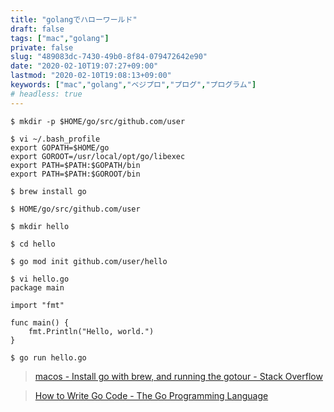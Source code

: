 ```yaml
---
title: "golangでハローワールド"
draft: false
tags: ["mac","golang"]
private: false
slug: "489083dc-7430-49b0-8f84-079472642e90"
date: "2020-02-10T19:07:27+09:00"
lastmod: "2020-02-10T19:08:13+09:00"
keywords: ["mac","golang","ベジプロ","プログ","プログラム"]
# headless: true
---
```


```
$ mkdir -p $HOME/go/src/github.com/user

$ vi ~/.bash_profile
export GOPATH=$HOME/go
export GOROOT=/usr/local/opt/go/libexec
export PATH=$PATH:$GOPATH/bin
export PATH=$PATH:$GOROOT/bin

$ brew install go

$ HOME/go/src/github.com/user

$ mkdir hello

$ cd hello

$ go mod init github.com/user/hello

$ vi hello.go
package main

import "fmt"

func main() {
	fmt.Println("Hello, world.")
}

$ go run hello.go
```

> [macos - Install go with brew, and running the gotour - Stack Overflow](https://stackoverflow.com/questions/12843063/install-go-with-brew-and-running-the-gotour)

> [How to Write Go Code - The Go Programming Language](https://golang.org/doc/code.html#Command)

